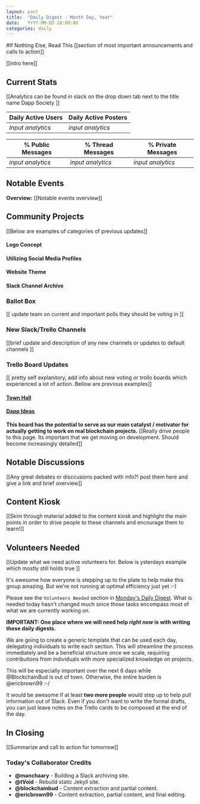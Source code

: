 ```yaml
---
layout: post
title:  "Daily Digest - Month Day, Year"
date:   YYYY-MM-DD 20:00:00
categories: daily
---
```

#If Nothing Else, Read This
[[section of most important announcements and calls to action]]

[[intro here]]

## Current Stats
[[Analytics can be found in slack on the drop down tab next to the title name Dapp Society ]]

| Daily Active Users | Daily Active Posters|
|--------------------|---------------------|
| *Input analytics*  | *input analytics*   |

| % Public Messages | % Thread Messages | % Private Messages |
|-------------------|-------------------|--------------------|
| *input analytics* | *input analytics* | *input analytics*  |


## Notable Events
**Overview:** 
[[Notable events overview]]

## Community Projects
[[Below are examples of categories of previous updates]]

#### Logo Concept


#### Utilizing Social Media Profiles

#### Website Theme

#### Slack Channel Archive

### Ballot Box
[[ update team on current and important polls they should be voting in ]]

### New  Slack/Trello Channels
[[brief update and description of any new channels or updates to default channels ]]

### Trello Board Updates
[[ pretty self explanitory, add info about new voting or trollo boards which experienced a lot of action. Bellow are previous examples]]

#### [Town Hall](https://trello.com/b/Gpm7rwac/town-hall)
 
#### [Dapp Ideas](https://trello.com/b/UNFkVdpL/dapp-ideas)
**This board has the potential to serve as our main catalyst / motivator for actually getting to work on real blockchain projects.**
[[Really drive people to this page. Its important that we get moving on development. Should become increasingly detailed]]


## Notable Discussions 
[[Any great debates or disccusions packed with info?! post them here and give a link and brief overview]]

## Content Kiosk
[[Skim through material added to the content kiosk and highlight the main points in order to drive people to these channels and encourage them to learn!]]

## Volunteers Needed
[[Update what we need active volunteers for. Below is ysterdays example which mostly still holds true ]]

It's awesome how everyone is stepping up to the plate to help make this group amazing. But we're not running at optimal efficiency just yet :-)

Please see the `Volunteers Needed` section in [Monday's Daily Digest](https://dappsociety.github.io/daily_digest_archive/daily/2018/02/05/daily-digest.html). What is needed today hasn't changed much since those tasks encompass most of what we are currently working on.

**IMPORTANT: One place where we will need help _right now_ is with writing these daily digests.**

We are going to create a generic template that can be used each day, delegating individuals to write each section. This will streamline the process immediately and be a beneficial structure once we scale, requiring contributions from individuals with more specialized knowledge on projects.

This will be especially important over the next 6 days while @BlockchainBud is out of town. Otherwise, the entire burden is @ericbrown99 :-/

It would be awesome if at least **two more people** would step up to help pull information out of Slack. Even if you don't want to write the formal drafts, you can just leave notes on the Trello cards to be composed at the end of the day.

## In Closing
[[Summarize and call to action for tomorrow]]

### Today's Collaborator Credits
* __@manchaary__ - Building a Slack archiving site.
* __@tVoid__ - Rebuild static Jekyll site.
* __@blockchainbud__ - Content extraction and partial content.
* __@ericbrown99__ - Content extraction, partial content, and final editing.
